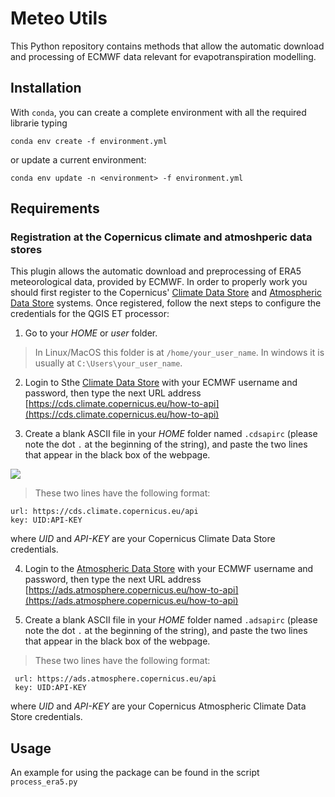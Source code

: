 # Meteo Utils
This Python repository contains methods that allow the automatic download and processing of ECMWF data relevant for evapotranspiration modelling.

## Installation
With `conda`, you can create a complete environment with all the required librarie typing
```
conda env create -f environment.yml
```
or update a current environment:
```
conda env update -n <environment> -f environment.yml
```

## Requirements
### Registration at the Copernicus climate and atmoshperic data stores
This plugin allows the automatic download and preprocessing of ERA5 meteorological data, provided by ECMWF.
In order to properly work you should first register to the Copernicus' [Climate Data Store](https://cds.climate.copernicus.eu/user/register)
and [Atmospheric Data Store](https://ads.atmosphere.copernicus.eu/user/register) systems.
Once registered, follow the next steps to configure the credentials for the QGIS ET processor:

1. Go to your *HOME* or *user* folder. 
  > In Linux/MacOS this folder is at `/home/your_user_name`. In windows it is usually at `C:\Users\your_user_name`.

2. Login to Sthe [Climate Data Store](https://cds.climate.copernicus.eu/) with your ECMWF username and password, 
then type the next URL address [https://cds.climate.copernicus.eu/how-to-api](https://cds.climate.copernicus.eu/how-to-api)

3. Create a blank ASCII file in your *HOME* folder named `.cdsapirc` (please note the dot `.` at the beginning of the string),
and paste the two lines that appear in the black box of the webpage.

![](./figures/cds_key.png)

  > These two lines have the following format:
  ```
  url: https://cds.climate.copernicus.eu/api
  key: UID:API-KEY
  ```
  where *UID* and *API-KEY* are your Copernicus Climate Data Store credentials.

4. Login to the [Atmospheric Data Store](https://ads.atmosphere.copernicus.eu/) with your ECMWF username and password, 
then type the next URL address [https://ads.atmosphere.copernicus.eu/how-to-api](https://ads.atmosphere.copernicus.eu/how-to-api)

5. Create a blank ASCII file in your *HOME* folder named `.adsapirc` (please note the dot `.` at the beginning of the string),
and paste the two lines that appear in the black box of the webpage.

  > These two lines have the following format:
  ```
   url: https://ads.atmosphere.copernicus.eu/api
   key: UID:API-KEY
  ```
  where *UID* and *API-KEY* are your Copernicus Atmospheric Climate Data Store credentials.

## Usage
An example for using the package can be found in the script `process_era5.py`


